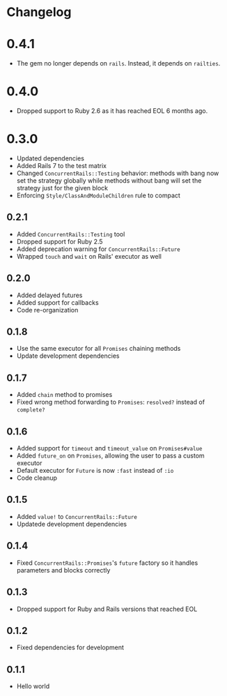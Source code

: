 # Changelog

# 0.4.1

* The gem no longer depends on `rails`. Instead, it depends on `railties`.

# 0.4.0

* Dropped support to Ruby 2.6 as it has reached EOL 6 months ago.

# 0.3.0

* Updated dependencies
* Added Rails 7 to the test matrix
* Changed `ConcurrentRails::Testing` behavior: methods with bang now set the strategy globally while methods without bang will set the strategy just for the given block
* Enforcing `Style/ClassAndModuleChildren` rule to compact

## 0.2.1

* Added `ConcurrentRails::Testing` tool
* Dropped support for Ruby 2.5
* Added deprecation warning for `ConcurrentRails::Future`
* Wrapped `touch` and `wait` on Rails' executor as well

## 0.2.0

* Added delayed futures
* Added support for callbacks
* Code re-organization

## 0.1.8

* Use the same executor for all `Promises` chaining methods
* Update development dependencies

## 0.1.7

* Added `chain` method to promises
* Fixed wrong method forwarding to `Promises`: `resolved?` instead of `complete?`

## 0.1.6

* Added support for `timeout` and `timeout_value` on `Promises#value`
* Added `future_on` on `Promises`, allowing the user to pass a custom executor
* Default executor for `Future` is now `:fast` instead of `:io`
* Code cleanup

## 0.1.5

* Added `value!` to `ConcurrentRails::Future`
* Updatede development dependencies

## 0.1.4

* Fixed `ConcurrentRails::Promises`'s `future` factory so it handles parameters and blocks correctly

## 0.1.3

* Dropped support for Ruby and Rails versions that reached EOL

## 0.1.2

* Fixed dependencies for development

## 0.1.1

* Hello world
